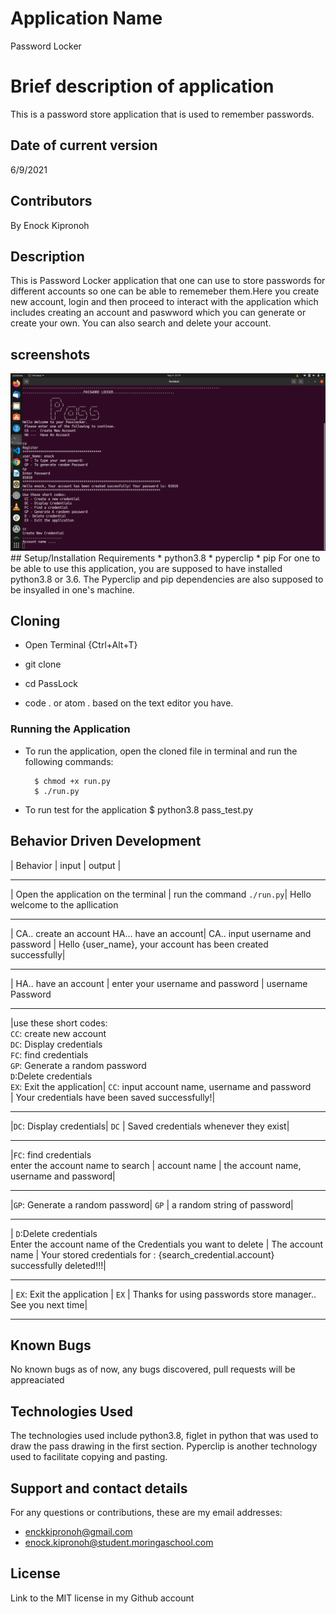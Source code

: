 # Application Name
 Password Locker
# Brief description of application
This is a password store application that is used to remember passwords.
## Date of current version
6/9/2021
## Contributors
By Enock Kipronoh
## Description
This is Password Locker application that one can use to store passwords for different accounts so one can be able to rememeber them.Here you create new account, login and then proceed to interact with the application which includes creating an account and paswword which you can generate or create your own. You can also search and delete your account.
## screenshots
<img src="images/Screenshot from 2021-09-04 23-14-19.png">
## Setup/Installation Requirements
* python3.8
* pyperclip
* pip
For one to be able to use this application, you are supposed to have installed python3.8 or 3.6. The Pyperclip and pip dependencies are also supposed to be insyalled in one's machine.

## Cloning
* Open Terminal {Ctrl+Alt+T}

* git clone ```  ```

* cd PassLock

* code . or atom . based on the text editor you have.

### Running the Application
* To run the application, open the cloned file in terminal and run the following commands:

        $ chmod +x run.py
        $ ./run.py
* To run test for the application
        $ python3.8 pass_test.py 

## Behavior Driven Development
  | Behavior          |           input             |                output                 |
 ___________________________________________________________________________________________
 | Open the application on the terminal | run the command ```./run.py```| Hello welcome to the apllication
 ____________________________________________________________________________________________
 | CA.. create an account   HA... have an account| CA.. input username and password | Hello {user_name}, your account has been created successfully|
 ____________________________________________________________________________________________
 | HA.. have an account  | enter your username and password | username <br> Password
 ____________________________________________________________________________________________
 |use these short codes: <br>``CC``: create new account <br>``DC``: Display credentials <br> ``FC``: find credentials <br>``GP``: Generate a random password<br>``D``:Delete credentials<br>``EX``: Exit the application| ``CC``: input account name, username and password<br> | Your credentials have been saved successfully!|
 ____________________________________________________________________________________________
 |``DC``: Display credentials| ``DC``                   | Saved credentials whenever they exist|
 ____________________________________________________________________________________________
 |``FC``: find credentials<br> enter the account name to search | account name                       | the account name, username and password|
 ____________________________________________________________________________________________
 |``GP``: Generate a random password| ``GP``                   | a random string of password|
 ____________________________________________________________________________________________
 | ``D``:Delete credentials<br>Enter the account name of the Credentials you want to delete   | The account name | Your stored credentials for : {search_credential.account} successfully deleted!!!|
 ____________________________________________________________________________________________
 | ``EX``: Exit the application | ``EX``                   | Thanks for using passwords store manager.. See you next time|
 ___________________________________________________________________________________________ 


## Known Bugs
No known bugs as of now, any bugs discovered, pull requests will be appreaciated
## Technologies Used
The technologies used include python3.8, figlet in python that was used to draw the pass drawing in the first section. 
Pyperclip is another technology used to facilitate copying and pasting.
## Support and contact details
For any questions or contributions, these are my email addresses:
* enckkipronoh@gmail.com<br>
* enock.kipronoh@student.moringaschool.com
## License
Link to the MIT license in my Github account

